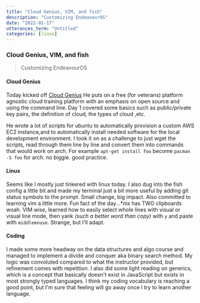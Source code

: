```yaml
---
title: "Cloud Genius, VIM, and fish"
description: "Customizing EndeavourOS"
date: "2022-01-17"
utterances_term: "Untitled"
categories: [linux]
---
```

### Cloud Genius, VIM, and fish
> Customizing EndeavourOS

#### Cloud Genius
Today kicked off [Cloud Genius](https://cloudgenius.app/) He puts on a free (for veterans)  platform
agnostic cloud training platform with an emphasis on open source and using the command line.
Day 1 covered some basics such as public/private key pairs, the definition of cloud, the types of cloud
,etc.

He wrote a lot of scripts for ubuntu to automatically provision a custom AWS EC2 instance,and to automatically
install needed software for the local development environment. I took it on as a challenge to just wget
the scripts, read through them line by line and convert them into commands that would work on arch.
For example `apt-get install foo` become `pacman -S foo` for arch. no biggie. good practice.

#### Linux

Seems like I mostly just tinkered with linux today. I also dug into the fish config a little bit and
made my terminal just a bit more useful by adding git status symbols to the prompt. Small change,
big impact. Also committed to learning vim a little more. Fun fact of the day...\*nix has TWO clipboards
woah. VIM wise, learned how to easily select whole lines with visual or visual line mode, then yank
*(such a better word than copy)* with `y` and paste with `middlemouse`. Strange, but I'll adapt.

#### Coding

I made some more headway on the data structures and algo course and managed to implement a divide
and conquer aka binary search method. My logic was convoluted compared to what the instructor provided,
but refinement comes with repetition. I also did some light reading on generics, which is a concept
that basically doesn't exist in JavaScript but exists in most strongly typed languages. I think
my coding vocabulary is reaching a good point, but I'm sure that feeling will go away once I try
to learn another language.

